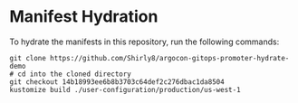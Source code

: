 # Manifest Hydration

To hydrate the manifests in this repository, run the following commands:

```shell
git clone https://github.com/Shirly8/argocon-gitops-promoter-hydrate-demo
# cd into the cloned directory
git checkout 14b18993ee6b8b3703c64def2c276dbac1da8504
kustomize build ./user-configuration/production/us-west-1
```
